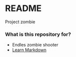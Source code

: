# README #

Project zombie

### What is this repository for? ###

* Endles zombie shooter
* [Learn Markdown](https://bitbucket.org/tutorials/markdowndemo)

